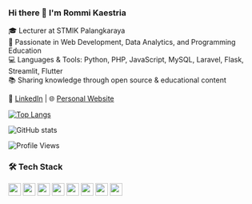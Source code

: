 ### Hi there 👋 I'm Rommi Kaestria

🎓 Lecturer at STMIK Palangkaraya  
🧠 Passionate in Web Development, Data Analytics, and Programming Education  
💻 Languages & Tools: Python, PHP, JavaScript, MySQL, Laravel, Flask, Streamlit, Flutter  
📚 Sharing knowledge through open source & educational content

🔗 [LinkedIn](https://www.linkedin.com/in/rommi-kaestria/) | 🌐 [Personal Website](https://rommikaestria.github.io/)

[![Top Langs](https://github-readme-stats.vercel.app/api/top-langs/?username=rommikaestria)](https://github.com/rommikaestria/github-readme-stats)

![GitHub stats](https://github-readme-stats.vercel.app/api?username=mazrommi&show_icons=true&theme=default)

![Profile Views](https://komarev.com/ghpvc/?username=rommikaestria&color=green)

### 🛠️ Tech Stack

<p>
  <img src="https://cdn.jsdelivr.net/gh/devicons/devicon/icons/python/python-original.svg" width="25"/>
  <img src="https://cdn.jsdelivr.net/gh/devicons/devicon/icons/php/php-original.svg" width="25"/>
  <img src="https://cdn.jsdelivr.net/gh/devicons/devicon/icons/javascript/javascript-original.svg" width="25"/>
  <img src="https://cdn.jsdelivr.net/gh/devicons/devicon/icons/dart/dart-original.svg" width="25"/>
  <img src="https://cdn.jsdelivr.net/gh/devicons/devicon/icons/laravel/laravel-original.svg" width="25"/>
  <img src="https://cdn.jsdelivr.net/gh/devicons/devicon/icons/flutter/flutter-original.svg" width="25"/>
  <img src="https://cdn.jsdelivr.net/gh/devicons/devicon/icons/vuejs/vuejs-original.svg" width="25"/>
  <img src="https://cdn.jsdelivr.net/gh/devicons/devicon/icons/mysql/mysql-original.svg" width="25"/>
</p>







